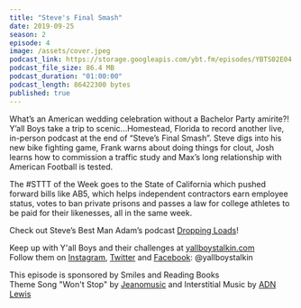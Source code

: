 ```yaml
---
title: "Steve's Final Smash"
date: 2019-09-25
season: 2
episode: 4
image: /assets/cover.jpeg
podcast_link: https://storage.googleapis.com/ybt.fm/episodes/YBTS02E04.mp3
podcast_file_size: 86.4 MB
podcast_duration: "01:00:00"
podcast_length: 86422300 bytes
published: true
---
```


What’s an American wedding celebration without a Bachelor Party amirite?! Y’all Boys take a trip to scenic...Homestead, Florida to record another live, in-person podcast at the end of “Steve’s Final Smash”. Steve digs into his new bike fighting game, Frank warns about doing things for clout, Josh learns how to commission a traffic study and Max’s long relationship with American Football is tested.

The #STTT of the Week goes to the State of California which pushed forward bills like AB5, which helps independent contractors earn employee status, votes to ban private prisons and passes a law for college athletes to be paid for their likenesses, all in the same week. 

Check out Steve’s Best Man Adam’s podcast [Dropping Loads](http://www.droppingloads.com/)!

Keep up with Y'all Boys and their challenges at [yallboystalkin.com](https://yallboystalkin.com/) 
<br>Follow them on [Instagram](https://www.instagram.com/yallboystalkin/), [Twitter](https://twitter.com/yallboystalkin) and [Facebook](https://www.facebook.com/yallboystalkin/): @yallboystalkin

This episode is sponsored by Smiles and Reading Books
<br>Theme Song "Won't Stop" by [Jeanomusic](https://www.jeanomusic.com/) and Interstitial Music by [ADN Lewis](https://www.adnlewis.com/)

